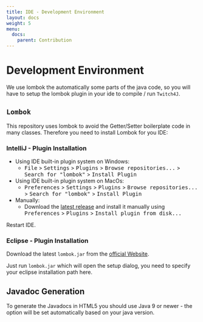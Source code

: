 ```yaml
---
title: IDE - Development Environment
layout: docs
weight: 5
menu: 
  docs:
    parent: Contribution
---
```


# Development Environment

We use lombok the automatically some parts of the java code, so you will have to setup the lombok plugin in your ide to compile / run `Twitch4J`.

## `Lombok`
This repository uses lombok to avoid the Getter/Setter boilerplate code in many classes.
Therefore you need to install Lombok for you IDE:

### IntelliJ - Plugin Installation

- Using IDE built-in plugin system on Windows:
  - <kbd>File</kbd> > <kbd>Settings</kbd> > <kbd>Plugins</kbd> > <kbd>Browse repositories...</kbd> > <kbd>Search for "lombok"</kbd> > <kbd>Install Plugin</kbd>
- Using IDE built-in plugin system on MacOs:
  - <kbd>Preferences</kbd> > <kbd>Settings</kbd> > <kbd>Plugins</kbd> > <kbd>Browse repositories...</kbd> > <kbd>Search for "lombok"</kbd> > <kbd>Install Plugin</kbd>
- Manually:
  - Download the [latest release](https://github.com/mplushnikov/lombok-intellij-plugin/releases/latest) and install it manually using <kbd>Preferences</kbd> > <kbd>Plugins</kbd> > <kbd>Install plugin from disk...</kbd>

Restart IDE.

### Eclipse - Plugin Installation

Download the latest `lombok.jar` from the [official Website](https://projectlombok.org/download.html).

Just run `lombok.jar` which will open the setup dialog, you need to specify your eclipse installation path here.

## Javadoc Generation

To generate the Javadocs in HTML5 you should use Java 9 or newer - the option will be set automatically based on your java version.
